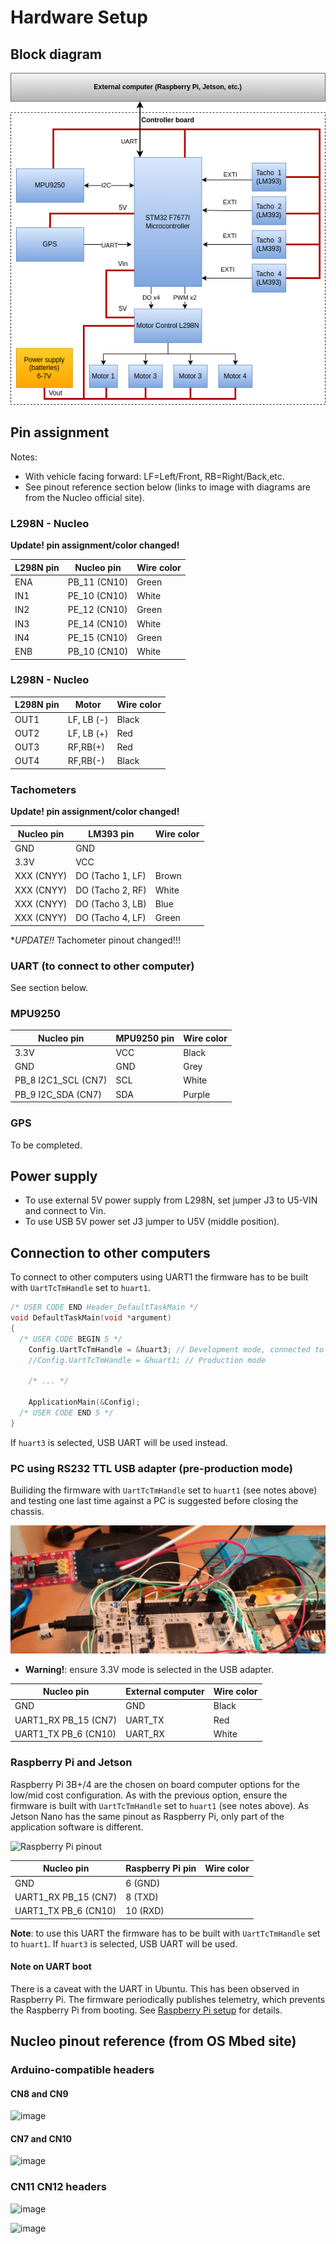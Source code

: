 Hardware Setup
==============

Block diagram
-------------

![ControllerBoardBlockDiagram](./Assets/ControllerBoardBlockDiagram.png)

Pin assignment
--------------

Notes: 

- With vehicle facing forward: LF=Left/Front, RB=Right/Back,etc.
- See pinout reference section below (links to image with diagrams are from the Nucleo official site).

### L298N - Nucleo

**Update! pin assignment/color changed!**

| L298N pin | Nucleo pin   | Wire color |
| --------- | ------------ | ---------- |
| ENA       | PB_11 (CN10) | Green      |
| IN1       | PE_10 (CN10) | White      |
| IN2       | PE_12 (CN10) | Green      |
| IN3       | PE_14 (CN10) | White      |
| IN4       | PE_15 (CN10) | Green      |
| ENB       | PB_10 (CN10) | White      |

### L298N - Nucleo

| L298N pin | Motor      | Wire color     |
| --------- | ---------- | -------------- |
| OUT1      | LF, LB (-) | Black          |
| OUT2      | LF, LB (+) | Red            |
| OUT3      | RF,RB(+)   | Red            |
| OUT4      | RF,RB(-)   | Black          |

### Tachometers

**Update! pin assignment/color changed!**

| Nucleo pin    | LM393 pin            | Wire color |
| ------------- | -------------------- | ---------- |
| GND           | GND                  |            |
| 3.3V          | VCC                  |            |
| XXX (CNYY)    | DO (Tacho 1, LF)     | Brown      |
| XXX (CNYY)    | DO (Tacho 2, RF)     | White      |
| XXX (CNYY)    | DO (Tacho  3, LB)    | Blue       |
| XXX (CNYY)    | DO (Tacho 4, LF)     | Green      |

**UPDATE!!* Tachometer pinout changed!!!


### UART (to connect to other computer)

See section below.

### MPU9250

| Nucleo pin           | MPU9250 pin          | Wire color |
| -------------------- | -------------------- | ---------- |
| 3.3V                 | VCC                  | Black      |
| GND                  | GND                  | Grey       |
| PB_8 I2C1_SCL (CN7)  | SCL                  | White      |
| PB_9 I2C_SDA (CN7)   | SDA                  | Purple     |

### GPS

To be completed.

Power supply
------------

- To use external 5V power supply from L298N, set jumper J3 to U5-VIN and connect to Vin.
- To use USB 5V power set J3 jumper to U5V (middle position).

Connection to other computers
-----------------------------

To connect to other computers using UART1 the firmware has to be built with `UartTcTmHandle`  set to `huart1`. 

~~~c++
/* USER CODE END Header_DefaultTaskMain */
void DefaultTaskMain(void *argument)
{
  /* USER CODE BEGIN 5 */
    Config.UartTcTmHandle = &huart3; // Development mode, connected to USB/debbuger.
    //Config.UartTcTmHandle = &huart1; // Production mode
    
    /* ... */
    
    ApplicationMain(&Config);
  /* USER CODE END 5 */
}
~~~

If `huart3` is selected, USB UART will be used instead.

### PC using RS232 TTL USB adapter (pre-production mode)

Builiding the firmware with  `UartTcTmHandle` set to `huart1` (see notes above) and testing one last time against a PC is suggested before closing the chassis.

![img](./Assets/USBUARTAdapter.jpeg)


- **Warning!**: ensure 3.3V mode is selected in the USB adapter.

| Nucleo pin           | External computer    | Wire color |
| -------------------- | -------------------- | ---------- |
| GND                  | GND                  | Black      |
| UART1_RX PB_15 (CN7) | UART_TX              | Red        |
| UART1_TX PB_6 (CN10) | UART_RX              | White      |

### Raspberry Pi and Jetson

Raspberry Pi 3B+/4 are the chosen on board computer options for the low/mid cost configuration. As with the previous option, ensure the firmware is built with  `UartTcTmHandle` set to `huart1` (see notes above). As Jetson Nano has the same pinout as Raspberry Pi, only part of the application software is different.

![Raspberry Pi pinout](https://www.raspberrypi.com/documentation/computers/images/GPIO-Pinout-Diagram-2.png)

| Nucleo pin           | Raspberry Pi pin     | Wire color |
| -------------------- | -------------------- | ---------- |
| GND                  | 6 (GND)              |            |
| UART1_RX PB_15 (CN7) | 8 (TXD)              |            |
| UART1_TX PB_6 (CN10) | 10 (RXD)             |            |

**Note**: to use this UART the firmware has to be built with `UartTcTmHandle`  set to `huart1`. If `huart3` is selected, USB UART will be used.

#### Note on UART boot 

There is a caveat with the UART in Ubuntu. This has been observed in Raspberry Pi. The firmware periodically publishes telemetry, which prevents the Raspberry Pi from booting. See [Raspberry Pi setup](RaspberryPiSetup.md) for details.


Nucleo pinout reference (from OS Mbed site)
-------------------------------------------

### Arduino-compatible headers

#### CN8 and CN9

![image](https://os.mbed.com/media/uploads/jeromecoutant/nucleo_f767zi_zio_left_2020_3_30.png)

#### CN7 and CN10

![image](https://os.mbed.com/media/uploads/jeromecoutant/nucleo_f767zi_zio_right_2020_3_30.png)

### CN11 CN12 headers

![image](https://os.mbed.com/media/uploads/jeromecoutant/nucleo_f767zi_morpho_left_2020_3_30.png)

![image](https://os.mbed.com/media/uploads/jeromecoutant/nucleo_f767zi_morpho_right_2020_3_30.png)

